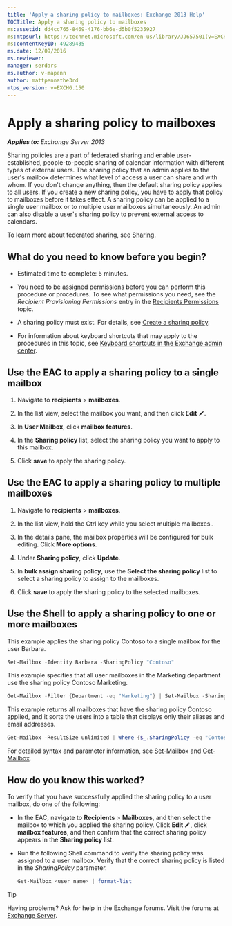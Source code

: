 ```yaml
---
title: 'Apply a sharing policy to mailboxes: Exchange 2013 Help'
TOCTitle: Apply a sharing policy to mailboxes
ms:assetid: dd4cc765-8469-4176-bb6e-d5b0f5235927
ms:mtpsurl: https://technet.microsoft.com/en-us/library/JJ657501(v=EXCHG.150)
ms:contentKeyID: 49289435
ms.date: 12/09/2016
ms.reviewer: 
manager: serdars
ms.author: v-mapenn
author: mattpennathe3rd
mtps_version: v=EXCHG.150
---
```


# Apply a sharing policy to mailboxes

_**Applies to:** Exchange Server 2013_

Sharing policies are a part of federated sharing and enable user-established, people-to-people sharing of calendar information with different types of external users. The sharing policy that an admin applies to the user's mailbox determines what level of access a user can share and with whom. If you don't change anything, then the default sharing policy applies to all users. If you create a new sharing policy, you have to apply that policy to mailboxes before it takes effect. A sharing policy can be applied to a single user mailbox or to multiple user mailboxes simultaneously. An admin can also disable a user's sharing policy to prevent external access to calendars.

To learn more about federated sharing, see [Sharing](sharing-exchange-2013-help.md).

## What do you need to know before you begin?

- Estimated time to complete: 5 minutes.

- You need to be assigned permissions before you can perform this procedure or procedures. To see what permissions you need, see the *Recipient Provisioning Permissions* entry in the [Recipients Permissions](recipients-permissions-exchange-2013-help.md) topic.

- A sharing policy must exist. For details, see [Create a sharing policy](create-a-sharing-policy-exchange-2013-help.md).

- For information about keyboard shortcuts that may apply to the procedures in this topic, see [Keyboard shortcuts in the Exchange admin center](keyboard-shortcuts-in-the-exchange-admin-center-2013-help.md).

## Use the EAC to apply a sharing policy to a single mailbox

1. Navigate to **recipients** \> **mailboxes**.

2. In the list view, select the mailbox you want, and then click **Edit** ![Edit icon](images/JJ218640.6f53ccb2-1f13-4c02-bea0-30690e6ea71d(EXCHG.150).gif "Edit icon").

3. In **User Mailbox**, click **mailbox features**.

4. In the **Sharing policy** list, select the sharing policy you want to apply to this mailbox.

5. Click **save** to apply the sharing policy.

## Use the EAC to apply a sharing policy to multiple mailboxes

1. Navigate to **recipients** \> **mailboxes**.

2. In the list view, hold the Ctrl key while you select multiple mailboxes..

3. In the details pane, the mailbox properties will be configured for bulk editing. Click **More options**.

4. Under **Sharing policy**, click **Update**.

5. In **bulk assign sharing policy**, use the **Select the sharing policy** list to select a sharing policy to assign to the mailboxes.

6. Click **save** to apply the sharing policy to the selected mailboxes.

## Use the Shell to apply a sharing policy to one or more mailboxes

This example applies the sharing policy Contoso to a single mailbox for the user Barbara.

```powershell
Set-Mailbox -Identity Barbara -SharingPolicy "Contoso"
```

This example specifies that all user mailboxes in the Marketing department use the sharing policy Contoso Marketing.

```powershell
Get-Mailbox -Filter {Department -eq "Marketing"} | Set-Mailbox -SharingPolicy "Contoso Marketing"
```

This example returns all mailboxes that have the sharing policy Contoso applied, and it sorts the users into a table that displays only their aliases and email addresses.

```powershell
Get-Mailbox -ResultSize unlimited | Where {$_.SharingPolicy -eq "Contoso" } | format-table Alias, EmailAddresses
```

For detailed syntax and parameter information, see [Set-Mailbox](https://technet.microsoft.com/en-us/library/bb123981\(v=exchg.150\)) and [Get-Mailbox](https://technet.microsoft.com/en-us/library/bb123685\(v=exchg.150\)).

## How do you know this worked?

To verify that you have successfully applied the sharing policy to a user mailbox, do one of the following:

- In the EAC, navigate to **Recipients** \> **Mailboxes**, and then select the mailbox to which you applied the sharing policy. Click **Edit** ![Edit icon](images/JJ218640.6f53ccb2-1f13-4c02-bea0-30690e6ea71d(EXCHG.150).gif "Edit icon"), click **mailbox features**, and then confirm that the correct sharing policy appears in the **Sharing policy** list.

- Run the following Shell command to verify the sharing policy was assigned to a user mailbox. Verify that the correct sharing policy is listed in the *SharingPolicy* parameter.

  ```powershell
  Get-Mailbox <user name> | format-list
  ```

> [!TIP]
> Having problems? Ask for help in the Exchange forums. Visit the forums at [Exchange Server](https://go.microsoft.com/fwlink/p/?linkid=60612).
